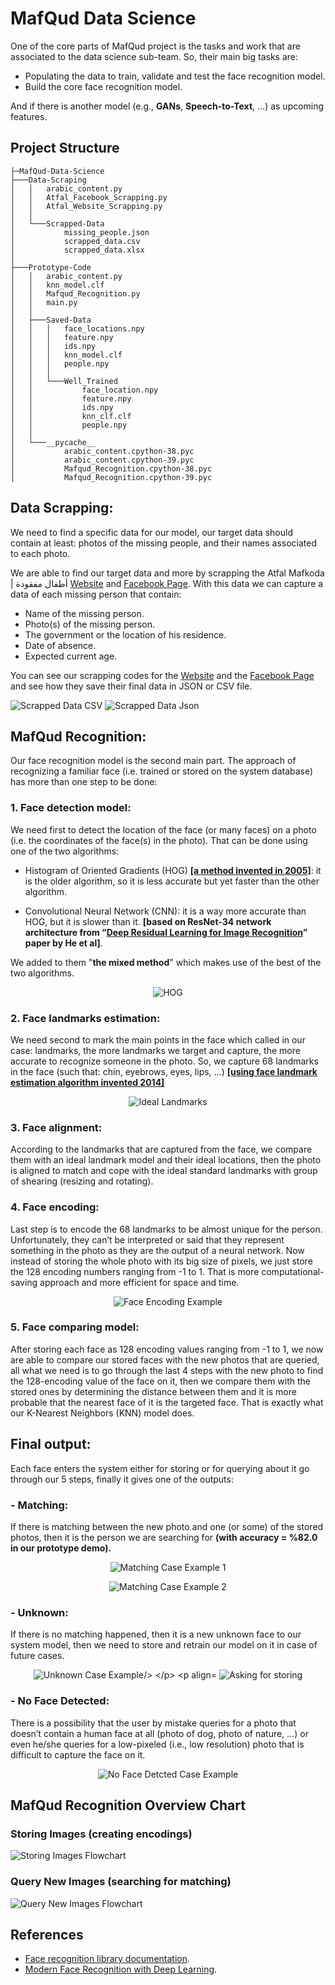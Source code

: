 # MafQud Data Science

One of the core parts of MafQud project is the tasks and work that are associated to the data science sub-team. So, their main big tasks are:

- Populating the data to train, validate and test the face recognition model.
- Build the core face recognition model.

And if there is another model (e.g., **GANs**, **Speech-to-Text**, …) as upcoming features.

## Project Structure 
```
├─MafQud-Data-Science
├───Data-Scraping
│   │   arabic_content.py
│   │   Atfal_Facebook_Scrapping.py
│   │   Atfal_Website_Scrapping.py
│   │
│   └───Scrapped-Data
│           missing_people.json
│           scrapped_data.csv
│           scrapped_data.xlsx
│
├───Prototype-Code
│   │   arabic_content.py
│   │   knn_model.clf
│   │   Mafqud_Recognition.py
│   │   main.py
│   │
│   ├───Saved-Data
│   │   │   face_locations.npy
│   │   │   feature.npy
│   │   │   ids.npy
│   │   │   knn_model.clf
│   │   │   people.npy
│   │   │
│   │   └───Well_Trained
│   │           face_location.npy
│   │           feature.npy
│   │           ids.npy
│   │           knn_clf.clf
│   │           people.npy
│   │
│   └───__pycache__
│           arabic_content.cpython-38.pyc
│           arabic_content.cpython-39.pyc
│           Mafqud_Recognition.cpython-38.pyc
│           Mafqud_Recognition.cpython-39.pyc
 ```
## Data Scrapping:

We need to find a specific data for our model, our target data should contain at least: photos of the missing people, and their names associated to each photo.

We are able to find our target data and more by scrapping the Atfal Mafkoda | أطفال مفقودة [Website](https://atfalmafkoda.com/) and [Facebook Page](https://www.facebook.com/atfalmafkoda/). With this data we can capture a data of each missing person that contain:

- Name of the missing person.
- Photo(s) of the missing person.
- The government or the location of his residence.
- Date of absence.
- Expected current age.

You can see our scrapping codes for the [Website](https://github.com/yossef-elmahdy/Data-Science-Demo/blob/main/Data-Scraping/Atfal_Website_Scrapping.py) and the [Facebook Page](https://github.com/yossef-elmahdy/Data-Science-Demo/blob/main/Data-Scraping/Atfal_Facebook_Scrapping.py) and see how they save their final data in JSON or CSV file. 

![Scrapped Data CSV](https://github.com/yossef-elmahdy/Data-Science-Demo/blob/main/Screenshots/csv_scrapped_data.jpg)
![Scrapped Data Json](https://github.com/yossef-elmahdy/Data-Science-Demo/blob/main/Screenshots/json_scrapped_data_light.jpg)

## MafQud Recognition:
Our face recognition model is the second main part. The approach of recognizing a familiar face (i.e. trained or stored on the system database) has more than one step to be done:

### 1. Face detection model:
We need first to detect the location of the face (or many faces) on a photo (i.e. the coordinates of the face(s) in the photo). That can be done using one of the two algorithms:

- Histogram of Oriented Gradients (HOG) **[\[a method invented in 2005\]](hhttp://lear.inrialpes.fr/people/triggs/pubs/Dalal-cvpr05.pdf)**: it is the older algorithm, so it is less accurate but yet faster than the other algorithm.

- Convolutional Neural Network (CNN): it is a way more accurate than HOG, but it is slower than it. **[based on ResNet-34 network architecture from “[Deep Residual Learning for Image Recognition](https://arxiv.org/abs/1512.03385)” paper by He et al]**.

We added to them "**the mixed method**" which makes use of the best of the two algorithms.

<p align="center">
  <img src="https://github.com/yossef-elmahdy/Data-Science-Demo/blob/main/Screenshots/hog.png" alt="HOG"/>
</p>


### 2. Face landmarks estimation: 
We need second to mark the main points in the face which called in our case: landmarks, the more landmarks we target and capture, the more accurate to recognize someone in the photo. So, we capture 68 landmarks in the face (such that: chin, eyebrows, eyes, lips, …) **[\[using face landmark estimation algorithm invented 2014\]](https://www.csc.kth.se/~vahidk/papers/KazemiCVPR14.pdf)**


<p align="center">
  <img src="https://github.com/yossef-elmahdy/Data-Science-Demo/blob/main/Screenshots/face_landmarks.png" alt="Ideal Landmarks"/>
</p>




### 3. Face alignment: 
According to the landmarks that are captured from the face, we compare them with an ideal landmark model and their ideal locations, then the photo is aligned to match and cope with the ideal standard landmarks with group of shearing (resizing and rotating).


### 4. Face encoding: 
Last step is to encode the 68 landmarks to be almost unique for the person. Unfortunately, they can’t be interpreted or said that they represent something in the photo as they are the output of a neural network. Now instead of storing the whole photo with its big size of pixels, we just store the 128 encoding numbers ranging from -1 to 1. That is more computational-saving approach and more efficient for space and time.

<p align="center">
  <img src="https://github.com/yossef-elmahdy/Data-Science-Demo/blob/main/Screenshots/face_encoding.jpg" alt="Face Encoding Example"/>
</p>


### 5. Face comparing model: 
After storing each face as 128 encoding values ranging from -1 to 1, we now are able to compare our stored faces with the new photos that are queried, all what we need is to go through the last 4 steps with the new photo to find the 128-encoding value of the face on it, then we compare them with the stored ones by determining the distance between them and it is more probable that the nearest face of it is the targeted face. That is exactly what our K-Nearest Neighbors (KNN) model does.


## Final output:

Each face enters the system either for storing or for querying about it go through our 5 steps, finally it gives one of the outputs:

### - Matching:
If there is matching between the new photo and one (or some) of the stored photos, then it is the person we are searching for **(with accuracy = %82.0 in our prototype demo).**

<p align="center">
  <img src="https://github.com/yossef-elmahdy/Data-Science-Demo/blob/main/Screenshots/matching_case1.jpg" alt="Matching Case Example 1"/>
</p>

<p align="center">
  <img src="https://github.com/yossef-elmahdy/Data-Science-Demo/blob/main/Screenshots/matching_case2.jpg" alt="Matching Case Example 2"/>
</p>


### - Unknown:
If there is no matching happened, then it is a new unknown face to our system model, then we need to store and retrain our model on it in case of future cases.

<p align="center">
  <img src="https://github.com/yossef-elmahdy/Data-Science-Demo/blob/main/Screenshots/unknown_case3.jpg" alt="Unknown Case Example/>
</p>

<p align="center">
  <img src="https://github.com/yossef-elmahdy/Data-Science-Demo/blob/main/Screenshots/unknown_message.jpg" alt="Asking for storing"/>
</p>


### - No Face Detected:
There is a possibility that the user by mistake queries for a photo that doesn’t contain a human face at all (photo of dog, photo of nature, …) or even he/she queries for a low-pixeled (i.e., low resolution) photo that is difficult to capture the face on it.

<p align="center">
  <img src="https://github.com/yossef-elmahdy/Data-Science-Demo/blob/main/Screenshots/face_not_detcted.jpg" alt="No Face Detcted Case Example"/>
</p>


## MafQud Recognition Overview Chart
### Storing Images (creating encodings)

![Storing Images Flowchart](https://github.com/yossef-elmahdy/Data-Science-Demo/blob/main/Screenshots/flow_chart1.jpg)


### Query New Images (searching for matching) 

![Query New Images Flowchart](https://github.com/yossef-elmahdy/Data-Science-Demo/blob/main/Screenshots/flow_chart2.jpg)


## References
- [Face recognition library documentation](https://face-recognition.readthedocs.io/en/latest/readme.html). 
- [Modern Face Recognition with Deep Learning](https://medium.com/@ageitgey/machine-learning-is-fun-part-4-modern-face-recognition-with-deep-learning-c3cffc121d78).
